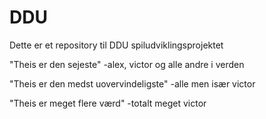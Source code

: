# DDU
Dette er et repository til DDU spiludviklingsprojektet

"Theis er den sejeste" -alex, victor og alle andre i verden

"Theis er den medst uovervindeligste" -alle men især victor

"Theis er meget flere værd" -totalt meget victor